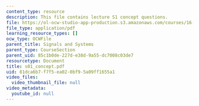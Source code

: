 ```yaml
---
content_type: resource
description: This file contains lecture S1 concept questions.
file: https://ol-ocw-studio-app-production.s3.amazonaws.com/courses/16-01-unified-engineering-i-ii-iii-iv-fall-2005-spring-2006/81dca6b7f7f5ea020bf95a09ff1655a1_s01_concept.pdf
file_type: application/pdf
learning_resource_types: []
ocw_type: OCWFile
parent_title: Signals and Systems
parent_type: CourseSection
parent_uid: 85c1b0de-227d-e38d-9a55-dc7008c03de7
resourcetype: Document
title: s01_concept.pdf
uid: 81dca6b7-f7f5-ea02-0bf9-5a09ff1655a1
video_files:
  video_thumbnail_file: null
video_metadata:
  youtube_id: null
---
```


